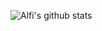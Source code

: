 ![Alfi's github stats](https://github-readme-stats.vercel.app/api?username=alfidh02&show_icons=true&title_color=fff&icon_color=79ff97&text_color=9f9f9f&bg_color=151515)
